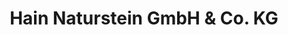 ---
title: "Hain Naturstein GmbH & Co. KG"
url: /ramerberg/hain-naturstein-gmbh-und-co-kg/
shop: Baustoffe
---